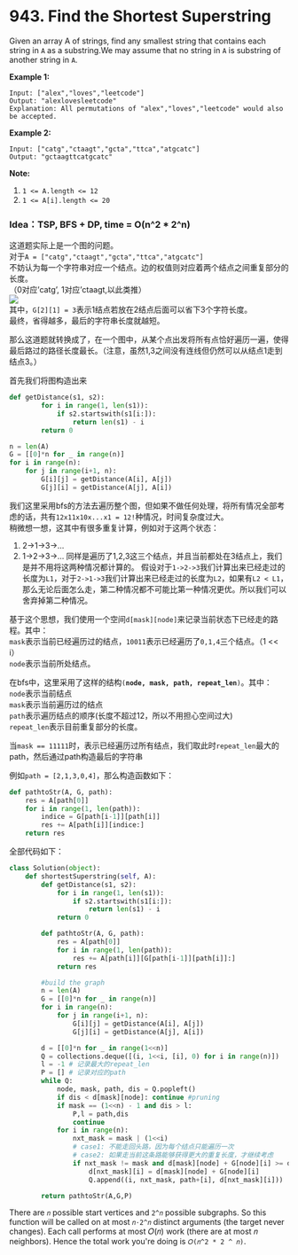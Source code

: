 # 943. Find the Shortest Superstring

Given an array A of strings, find any smallest string that contains each string in `A` as a substring.We may assume that no string in `A` is substring of another string in `A`. 

**Example 1:**

```text
Input: ["alex","loves","leetcode"]
Output: "alexlovesleetcode"
Explanation: All permutations of "alex","loves","leetcode" would also be accepted.
```

**Example 2:**

```text
Input: ["catg","ctaagt","gcta","ttca","atgcatc"]
Output: "gctaagttcatgcatc"
```

**Note:**

1. `1 <= A.length <= 12`
2. `1 <= A[i].length <= 20`

### **Idea：TSP, BFS + DP, time =** O\(n^2 \* 2^n\)

这道题实际上是一个图的问题。  
对于`A = ["catg","ctaagt","gcta","ttca","atgcatc"]`  
不妨认为每一个字符串对应一个结点。边的权值则对应着两个结点之间重复部分的长度。  
（0对应’catg’, 1对应’ctaagt,以此类推）  
[![](https://buptwc.com/images/leetcode_943.png)](https://buptwc.com/images/leetcode_943.png)  
其中，`G[2][1] = 3`表示1结点若放在2结点后面可以省下3个字符长度。  
最终，省得越多，最后的字符串长度就越短。

那么这道题就转换成了，在一个图中，从某个点出发将所有点恰好遍历一遍，使得最后路过的路径长度最长。（注意，虽然1,3之间没有连线但仍然可以从结点1走到结点3。）

首先我们将图构造出来

```python
def getDistance(s1, s2):
        for i in range(1, len(s1)):
            if s2.startswith(s1[i:]):
                return len(s1) - i
        return 0

n = len(A)
G = [[0]*n for _ in range(n)]
for i in range(n):
    for j in range(i+1, n):
        G[i][j] = getDistance(A[i], A[j])
        G[j][i] = getDistance(A[j], A[i])
```

我们这里采用bfs的方法去遍历整个图，但如果不做任何处理，将所有情况全部考虑的话，共有`12x11x10x...x1 = 12!`种情况，时间复杂度过大。  
稍微想一想，这其中有很多重复计算，例如对于这两个状态：

1. 2-&gt;1-&gt;3-&gt;…
2. 1-&gt;2-&gt;3-&gt;… 同样是遍历了1,2,3这三个结点，并且当前都处在3结点上，我们是并不用将这两种情况都计算的。 假设对于`1->2->3`我们计算出来已经走过的长度为`L1`，对于`2->1->3`我们计算出来已经走过的长度为`L2`，如果有`L2 < L1`，那么无论后面怎么走，第二种情况都不可能比第一种情况更优。所以我们可以舍弃掉第二种情况。

基于这个思想，我们使用一个空间`d[mask][node]`来记录当前状态下已经走的路程。其中：  
`mask`表示当前已经遍历过的结点，`10011`表示已经遍历了`0,1,4`三个结点。（1 &lt;&lt; i）  
`node`表示当前所处结点。

在bfs中，这里采用了这样的结构`(`**`node, mask, path, repeat_len`**`)`。其中：  
`node`表示当前结点  
`mask`表示当前遍历过的结点  
`path`表示遍历结点的顺序\(长度不超过12，所以不用担心空间过大\)  
`repeat_len`表示目前重复部分的长度。

当`mask == 11111`时，表示已经遍历过所有结点，我们取此时`repeat_len`最大的path，然后通过path构造最后的字符串

例如`path = [2,1,3,0,4]`，那么构造函数如下：

```python
def pathtoStr(A, G, path):
    res = A[path[0]]
    for i in range(1, len(path)):
        indice = G[path[i-1]][path[i]]
        res += A[path[i]][indice:]
    return res
```

全部代码如下：

```python
class Solution(object):
    def shortestSuperstring(self, A):
        def getDistance(s1, s2):
            for i in range(1, len(s1)):
                if s2.startswith(s1[i:]):
                    return len(s1) - i
            return 0

        def pathtoStr(A, G, path):
            res = A[path[0]]
            for i in range(1, len(path)):
                res += A[path[i]][G[path[i-1]][path[i]]:]
            return res

        #build the graph
        n = len(A)
        G = [[0]*n for _ in range(n)]
        for i in range(n):
            for j in range(i+1, n):
                G[i][j] = getDistance(A[i], A[j])
                G[j][i] = getDistance(A[j], A[i])

        d = [[0]*n for _ in range(1<<n)]
        Q = collections.deque([(i, 1<<i, [i], 0) for i in range(n)])
        l = -1 # 记录最大的repeat_len
        P = [] # 记录对应的path
        while Q:
            node, mask, path, dis = Q.popleft()
            if dis < d[mask][node]: continue #pruning
            if mask == (1<<n) - 1 and dis > l:
                P,l = path,dis
                continue
            for i in range(n):
                nxt_mask = mask | (1<<i)
                # case1: 不能走回头路，因为每个结点只能遍历一次
                # case2: 如果走当前这条路能够获得更大的重复长度，才继续考虑
                if nxt_mask != mask and d[mask][node] + G[node][i] >= d[nxt_mask][i]:
                    d[nxt_mask][i] = d[mask][node] + G[node][i]
                    Q.append((i, nxt_mask, path+[i], d[nxt_mask][i]))

        return pathtoStr(A,G,P)
```

There are `𝑛` possible start vertices and `2^𝑛` possible subgraphs. So this function will be called on at most `𝑛⋅2^𝑛` distinct arguments \(the target never changes\). Each call performs at most 𝑂\(𝑛\) work \(there are at most 𝑛 neighbors\). Hence the total work you're doing is `𝑂(𝑛^2 * 2 ^ 𝑛)`.


